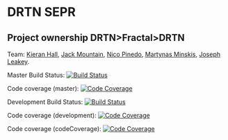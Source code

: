 # DRTN SEPR

## Project ownership DRTN>Fractal>DRTN

Team: [Kieran Hall](https://github.com/NotKieran), [Jack Mountain](https://github.com/jm179796), [Nico Pinedo](https://github.com/NicoPinedo), [Martynas Minskis](https://github.com/mm1544), [Joseph Leakey](https://github.com/MisterSeph).


Master Build Status:      [![Build Status](https://travis-ci.org/jm179796/SEPR.svg?branch=master)](https://travis-ci.org/jm179796/SEPR)

Code coverage (master): [![Code Coverage](https://img.shields.io/codecov/c/github/NicoPinedo/SEPR4/master.svg)](https://codecov.io/github/NicoPinedo/SEPR4?branch=master)

Development Build Status: [![Build Status](https://travis-ci.org/jm179796/SEPR.svg?branch=Development)](https://travis-ci.org/jm179796/SEPR)

Code coverage (development): [![Code Coverage](https://img.shields.io/codecov/c/github/NicoPinedo/SEPR4/development.svg)](https://codecov.io/github/NicoPinedo/SEPR4?branch=development)

Code coverage (codeCoverage): [![Code Coverage](https://img.shields.io/codecov/c/github/NicoPinedo/SEPR4/codeCoverage.svg)](https://codecov.io/github/NicoPinedo/SEPR4?branch=codeCoverage)
